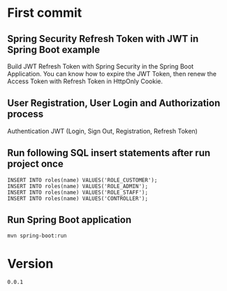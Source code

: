 # First commit

## Spring Security Refresh Token with JWT in Spring Boot example

Build JWT Refresh Token with Spring Security in the Spring Boot Application. You can know how to expire the JWT Token, then renew the Access Token with Refresh Token in HttpOnly Cookie.

## User Registration, User Login and Authorization process

Authentication JWT (Login, Sign Out, Registration, Refresh Token)

## Run following SQL insert statements after run project once

```
INSERT INTO roles(name) VALUES('ROLE_CUSTOMER');
INSERT INTO roles(name) VALUES('ROLE_ADMIN');
INSERT INTO roles(name) VALUES('ROLE_STAFF');
INSERT INTO roles(name) VALUES('CONTROLLER');
```

## Run Spring Boot application

```cli
mvn spring-boot:run

```

# Version

````text
0.0.1
````
